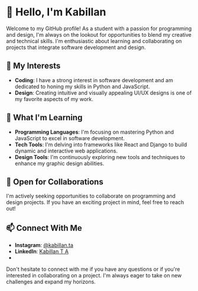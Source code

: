 # 👋 Hello, I'm Kabillan

Welcome to my GitHub profile! As a student with a passion for programming and design, I'm always on the lookout for opportunities to blend my creative and technical skills. I'm enthusiastic about learning and collaborating on projects that integrate software development and design.

## 👀 My Interests

- **Coding**: I have a strong interest in software development and am dedicated to honing my skills in Python and JavaScript.
- **Design**: Creating intuitive and visually appealing UI/UX designs is one of my favorite aspects of my work.

## 🌱 What I'm Learning

- **Programming Languages**: I'm focusing on mastering Python and JavaScript to excel in software development.
- **Tech Tools**: I'm delving into frameworks like React and Django to build dynamic and interactive web applications.
- **Design Tools**: I'm continuously exploring new tools and techniques to enhance my graphic design abilities.

## 🤝 Open for Collaborations

I'm actively seeking opportunities to collaborate on programming and design projects. If you have an exciting project in mind, feel free to reach out!

## 📫 Connect With Me

- **Instagram**: [@kabillan.ta](https://www.instagram.com/kabillan19)
- **LinkedIn**: [Kabillan T A](https://www.linkedin.com/in/kabillan)
- 
Don't hesitate to connect with me if you have any questions or if you're interested in collaborating on a project. I'm always eager to take on new challenges and expand my horizons.

